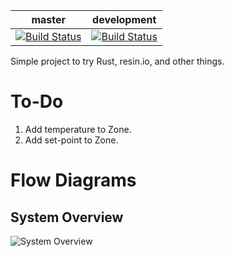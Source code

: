 |master     |development|
|-----------|-----------|
|[![Build Status](https://travis-ci.com/cdunster/smart-home.svg?branch=master)](https://travis-ci.com/cdunster/smart-home)|[![Build Status](https://travis-ci.com/cdunster/smart-home.svg?branch=development)](https://travis-ci.com/cdunster/smart-home)|

Simple project to try Rust, resin.io, and other things.

# To-Do
1. Add temperature to Zone.
1. Add set-point to Zone.

# Flow Diagrams
## System Overview
![System Overview](https://www.plantuml.com/plantuml/svg/VP3D2eCm48Jl-nH3xxw0XsAXjq8z-0HfTbi3_X6ZrhVlfa642iqX2VCnivCKOp0-J6s3QXs3j2XdyREJXOmDlSSqYgT7_yOfyHD1rw0UPzrWkW0pk8DMcuQaOwXHp-322fRPMI5w-NuQS676NHPSanhzSHAoSypBlvntfbf46fkZ4kDjZQUMuwCxIOS0TVwXwOfi6r7UTjFMA3M5OHRUEocDat-mFfseq5t_zGC0 "System Overview")

